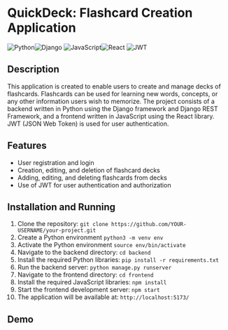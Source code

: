 # QuickDeck: Flashcard Creation Application 
![Python](https://img.shields.io/badge/Python-3776AB?style=for-the-badge&logo=python&logoColor=white)![Django](https://img.shields.io/badge/Django-092E20?style=for-the-badge&logo=django&logoColor=white)
![JavaScript](https://img.shields.io/badge/JavaScript-F7DF1E?style=for-the-badge&logo=JavaScript&logoColor=white)![React](https://img.shields.io/badge/React-20232A?style=for-the-badge&logo=react&logoColor=61DAFB)
![JWT](https://img.shields.io/badge/json%20web%20tokens-323330?style=for-the-badge&logo=json-web-tokens&logoColor=pink)

## Description
This application is created to enable users to create and manage decks of flashcards. Flashcards can be used for learning new words, concepts, or any other information users wish to memorize. The project consists of a backend written in Python using the Django framework and Django REST Framework, and a frontend written in JavaScript using the React library. JWT (JSON Web Token) is used for user authentication.

## Features
- User registration and login
- Creation, editing, and deletion of flashcard decks
- Adding, editing, and deleting flashcards from decks
- Use of JWT for user authentication and authorization

## Installation and Running
1. Clone the repository: `git clone https://github.com/YOUR-USERNAME/your-project.git`
2. Create a Python environment `python3 -m venv env`
3. Activate the Python environment `source env/bin/activate`
4. Navigate to the backend directory: `cd backend`
5. Install the required Python libraries: `pip install -r requirements.txt`
6. Run the backend server: `python manage.py runserver`
7. Navigate to the frontend directory: `cd frontend`
8. Install the required JavaScript libraries: `npm install`
9. Start the frontend development server: `npm start`
10. The application will be available at: `http://localhost:5173/`

## Demo
